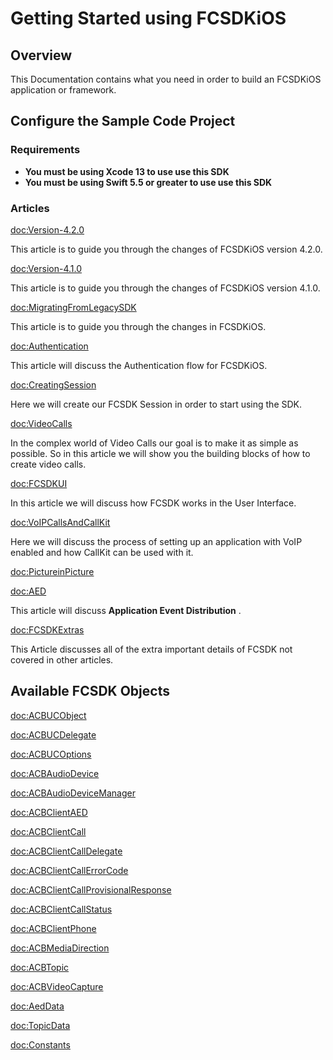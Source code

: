 # Getting Started using FCSDKiOS

## Overview

This Documentation contains what you need in order to build an FCSDKiOS application or framework. 

## Configure the Sample Code Project

### Requirements

- **You must be using Xcode 13 to use use this SDK**
- **You must be using Swift 5.5 or greater to use use this SDK**

### Articles
<doc:Version-4.2.0>

This article is to guide you through the changes of FCSDKiOS version 4.2.0. 

<doc:Version-4.1.0>

This article is to guide you through the changes of FCSDKiOS version 4.1.0. 

<doc:MigratingFromLegacySDK>

This article is to guide you through the changes in FCSDKiOS. 

<doc:Authentication>

This article will discuss the Authentication flow for FCSDKiOS.

<doc:CreatingSession>

Here we will create our FCSDK Session in order to start using the SDK.

<doc:VideoCalls>

In the complex world of Video Calls our goal is to make it as simple as possible. So in this article we will show you the building blocks of how to create video calls.

<doc:FCSDKUI>

In this article we will discuss how FCSDK works in the User Interface.

<doc:VoIPCallsAndCallKit>

Here we will discuss the process of setting up an application with VoIP enabled and how CallKit can be used with it.

<doc:PictureinPicture>

<doc:AED>

 This article will discuss **Application Event Distribution** .

<doc:FCSDKExtras>

This Article discusses all of the extra important details of FCSDK not covered in other articles.


## Available FCSDK Objects
<doc:ACBUCObject>

<doc:ACBUCDelegate>

<doc:ACBUCOptions>

<doc:ACBAudioDevice>

<doc:ACBAudioDeviceManager>

<doc:ACBClientAED>

<doc:ACBClientCall>

<doc:ACBClientCallDelegate>

<doc:ACBClientCallErrorCode>

<doc:ACBClientCallProvisionalResponse>

<doc:ACBClientCallStatus>

<doc:ACBClientPhone>

<doc:ACBMediaDirection>

<doc:ACBTopic>

<doc:ACBVideoCapture>

<doc:AedData>

<doc:TopicData>

<doc:Constants>

